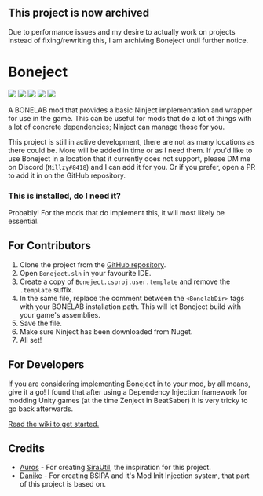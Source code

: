 ## This project is now archived
Due to performance issues and my desire to actually work on projects instead of fixing/rewriting this, I am archiving Boneject until further notice.

# Boneject

[![](https://img.shields.io/badge/Source-Boneject-informational?style=for-the-badge&logo=GitHub)](https://github.com/MillzyDev/Boneject)
[![](https://img.shields.io/github/v/release/MillzyDev/Boneject?style=for-the-badge)](https://github.com/MillzyDev/Boneject/releases/latest)
[![](https://img.shields.io/github/license/MillzyDev/Boneject?style=for-the-badge)](https://github.com/MillzyDev/Boneject/blob/master/LICENSE)
[![](https://img.shields.io/badge/Donate-Ko--fi-FF5E5B?style=for-the-badge&logo=Ko-fi)](https://ko-fi.com/millzy)
[![](https://img.shields.io/badge/dynamic/json?color=informational&label=Downloads&query=%24.total_downloads&suffix=%20&url=https%3A%2F%2Fthunderstore.io%2Fapi%2Fexperimental%2Fpackage%2FMillzy%2FBoneject%2F&style=for-the-badge)](https://github.com/MillzyDev/Boneject)

A BONELAB mod that provides a basic Ninject implementation and wrapper for use in the game. This can be useful for mods
that do a lot of things with a lot of concrete dependencies; Ninject can manage those for you.

This project is still in active development, there are not as many locations as there could be. More will be added in
time or as I need them. If you'd like to use Boneject in a location that it currently does not support, please DM me on
Discord (`Millzy#8418`) and I can add it for you. Or if you prefer, open a PR to add it in on the GitHub repository.

### This is installed, do I need it?

Probably! For the mods that do implement this, it will most likely be essential.

## For Contributors

1. Clone the project from the [GitHub repository](https://github.com/MillzyDev/Boneject).
2. Open `Boneject.sln` in your favourite IDE.
3. Create a copy of `Boneject.csproj.user.template` and remove the `.template` suffix.
4. In the same file, replace the comment between the `<BonelabDir>` tags with your BONELAB installation path. This will
   let Boneject build with your game's assemblies.
5. Save the file.
6. Make sure Ninject has been downloaded from Nuget.
7. All set!

## For Developers

If you are considering implementing Boneject in to your mod, by all means, give it a go! I found that after using a
Dependency Injection framework for modding Unity games (at the time Zenject in BeatSaber) it is very tricky to go back
afterwards.

[Read the wiki to get started.](https://github.com/MillzyDev/Boneject/wiki)

## Credits

* [Auros](https://github.com/Auros) - For creating [SiraUtil](https://github.com/Auros/SiraUtil), the inspiration for
  this project.
* [Danike]() - For creating BSIPA and it's Mod Init Injection system, that part of this project is based on.
